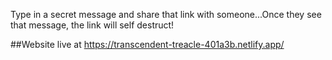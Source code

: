 Type in a secret message and share that link with someone...Once they see that message, the link will self destruct!



##Website live at https://transcendent-treacle-401a3b.netlify.app/
